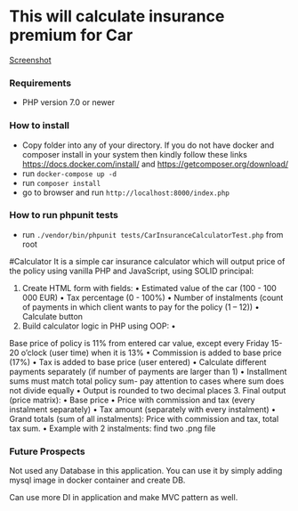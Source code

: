 # This will calculate insurance premium for Car

[Screenshot](blob/master/calculatorrunninginbrowser.png)

### Requirements

*  PHP version 7.0 or newer

### How to install

* Copy folder into any of your directory. If you do not have docker and composer install in your system then kindly follow these links
 https://docs.docker.com/install/ and
 https://getcomposer.org/download/
* run `docker-compose up -d`
* run `composer install`
* go to browser and run `http://localhost:8000/index.php`

### How to run phpunit tests

* run `./vendor/bin/phpunit tests/CarInsuranceCalculatorTest.php` from root

#Calculator
 It is a simple car insurance calculator which will output price of the policy using vanilla PHP
 and JavaScript, using SOLID principal:
 1. Create HTML form with fields:
 • Estimated value of the car (100 - 100 000 EUR)
 • Tax percentage (0 - 100%)
 • Number of instalments (count of payments in which client wants to pay for the
 policy (1 – 12))
 • Calculate button
 2. Build calculator logic in PHP using OOP:
 •
 </Test>
 Base price of policy is 11% from entered car value, except every Friday 15-20
 o’clock (user time) when it is 13%<Test>
 • Commission is added to base price (17%)
 • Tax is added to base price (user entered)
 • Calculate different payments separately (if number of payments are larger than 1)
 • Installment sums must match total policy sum- pay attention to cases where sum
 does not divide equally
 • Output is rounded to two decimal places
 3. Final output (price matrix):
 • Base price
 • Price with commission and tax (every instalment separately)
 • Tax amount (separately with every instalment)
 • Grand totals (sum of all instalments): Price with commission and tax, total tax
 sum.
 • Example with 2 instalments: find two .png file

 ### Future Prospects

 Not used any Database in this application. You can use it by simply adding mysql image in docker container and create DB.

 Can use more DI in application and make MVC pattern as well.
